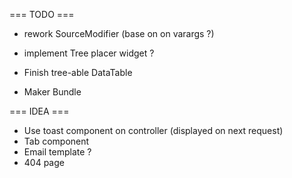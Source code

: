 === TODO ===

- rework SourceModifier (base on on varargs ?)
- implement Tree placer widget ?
- Finish tree-able DataTable

- Maker Bundle

=== IDEA ===

- Use toast component on controller (displayed on next request)
- Tab component
- Email template ?
- 404 page